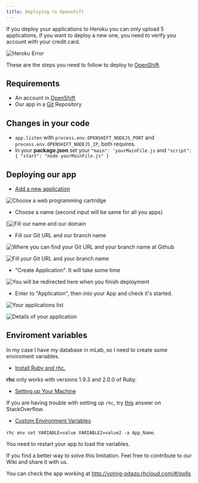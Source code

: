 ```yaml
---
title: Deploying to Openshift
---
```

If you deploy your applications to Heroku you can only upload 5 applications, if you want to deploy a new one, you need to verify you account with your credit card.

![Heroku Error](//discourse-user-assets.s3.amazonaws.com/original/2X/2/27219029fea50142009b1521d5268c06ded15b57.jpg)

These are the steps you need to follow to deploy to <a href='https://www.openshift.com/app/account/new' target='_blank' rel='nofollow'>OpenShift</a>.

## Requirements

*   An account in <a href='https://www.openshift.com/app/account/new' target='_blank' rel='nofollow'>OpenShift</a>
*   Our app in a [Git](//forum.freecodecamp.com/t/wiki-git-resources/13136) Repository

## Changes in your code

*   `app.listen` with `process.env.OPENSHIFT_NODEJS_PORT` and `process.env.OPENSHIFT_NODEJS_IP`, both requires.
*   In your **package.json** set your `"main": 'yourMainFile.js` and `"script": { "start": "node yourMainFile.js" }`

## Deploying our app

*   <a href='https://openshift.redhat.com/app/console/application_types' target='_blank' rel='nofollow'>Add a new application</a>

![Choose a web programming cartridge](//discourse-user-assets.s3.amazonaws.com/original/2X/e/e07c056ab351ee6bd728b8d5f648b3fac9c6bf86.jpg)

*   Choose a name (second input will be same for all you apps)

[![Fill our name and our domain](//discourse-user-assets.s3.amazonaws.com/original/2X/9/9e929388f653ca9725e4dc2ca823f06cee493bc2.jpg)

*   Fill our Git URL and our branch name

![Where you can find your Git URL and your branch name at Github](//discourse-user-assets.s3.amazonaws.com/original/2X/1/1a720934d9c2fd79a4aaa14b4ca07e6c1df7f2ce.jpg)

![Fill your Git URL and your branch name](//discourse-user-assets.s3.amazonaws.com/original/2X/9/989e44c1af80c9b8f26883a3d897f377b3a27ca4.jpg)

*   "Create Application". It will take some time

![You will be redirected here when you finish deployment](//discourse-user-assets.s3.amazonaws.com/original/2X/f/f0de3f67ec78b75df6786301560a903f76aec022.jpg)

*   Enter to "Application", then into your App and check it's started.

![Your applications list](//discourse-user-assets.s3.amazonaws.com/original/2X/d/d71ea954dd23eb341243bf568a3d67b682590274.jpg)

![Details of your application](//discourse-user-assets.s3.amazonaws.com/original/2X/4/497bacfd85fd2c8e815413df1e942a1a42f045f0.jpg)

## Enviroment variables

In my case I have my database in mLab, so I need to create some enviroment variables.

*   <a href='https://developers.openshift.com/getting-started/windows.html#client-tools' target='_blank' rel='nofollow'>Install Ruby and rhc.</a>

**rhc** only works with versions 1.9.3 and 2.0.0 of Ruby.

*   <a href='https://developers.openshift.com/getting-started/windows.html#rhc-setup' target='_blank' rel='nofollow'>Setting up Your Machine</a>

If you are having trouble with setting up `rhc`, try <a href='http://stackoverflow.com/questions/28896733/rhc-setup-gives-error-no-such-file-dl-import' target='_blank' rel='nofollow'>this</a> answer on StackOverflow.

*   <a href='https://developers.openshift.com/managing-your-applications/environment-variables.html#custom-variables' target='_blank' rel='nofollow'>Custom Environment Variables</a>

`rhc env set VARIABLE=value VARIABLE2=value2 -a App_Name`.

You need to restart your app to load the variables.

If you find a better way to solve this limitation. Feel free to contribute to our <a>Wiki</a> and share it with us.

You can check the app working at <a href='http://voting-pitazo.rhcloud.com/#/polls' target='_blank' rel='nofollow'>http://voting-pitazo.rhcloud.com/#/polls</a>
